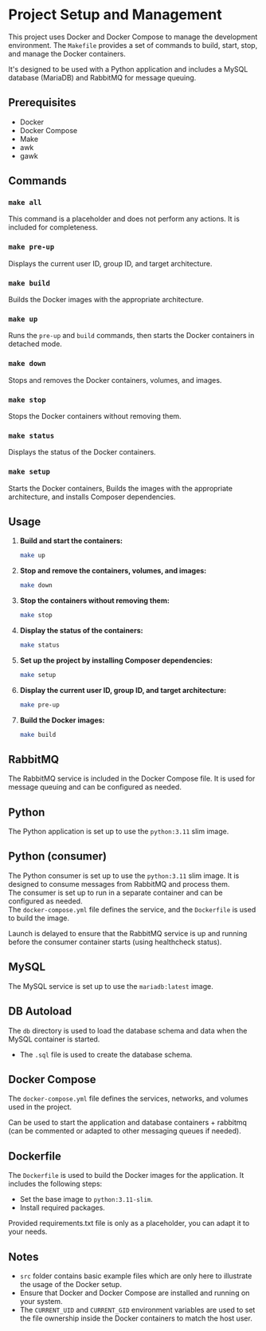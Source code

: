 # Project Setup and Management

This project uses Docker and Docker Compose to manage the development environment. The `Makefile` provides a set of commands to build, start, stop, and manage the Docker containers.

It's designed to be used with a Python application and includes a MySQL database (MariaDB) and RabbitMQ for message queuing.

## Prerequisites

- Docker
- Docker Compose
- Make
- awk
- gawk

## Commands

### `make all`

This command is a placeholder and does not perform any actions. It is included for completeness.

### `make pre-up`

Displays the current user ID, group ID, and target architecture.

### `make build`

Builds the Docker images with the appropriate architecture.

### `make up`

Runs the `pre-up` and `build` commands, then starts the Docker containers in detached mode.

### `make down`

Stops and removes the Docker containers, volumes, and images.

### `make stop`

Stops the Docker containers without removing them.

### `make status`

Displays the status of the Docker containers.

### `make setup`

Starts the Docker containers, Builds the images with the appropriate architecture, and installs Composer dependencies.

## Usage

1. **Build and start the containers:**

   ```sh
   make up
    ```
   
2. **Stop and remove the containers, volumes, and images:**

    ```sh
    make down
    ```
   
3. **Stop the containers without removing them:**

    ```sh
    make stop
    ```
   
4. **Display the status of the containers:**

    ```sh
    make status
    ```
   
5. **Set up the project by installing Composer dependencies:**

    ```sh
    make setup
    ```
   
6. **Display the current user ID, group ID, and target architecture:**

    ```sh
    make pre-up
    ```
   
7. **Build the Docker images:**

    ```sh
    make build
    ```

## RabbitMQ

The RabbitMQ service is included in the Docker Compose file. It is used for message queuing and can be configured as needed.

## Python

The Python application is set up to use the `python:3.11` slim image.

## Python (consumer)

The Python consumer is set up to use the `python:3.11` slim image.
It is designed to consume messages from RabbitMQ and process them.\
The consumer is set up to run in a separate container and can be configured as needed.\
The `docker-compose.yml` file defines the service, and the `Dockerfile` is used to build the image.   

Launch is delayed to ensure that the RabbitMQ service is up and running before the consumer container starts (using healthcheck status).

## MySQL

The MySQL service is set up to use the `mariadb:latest` image.

## DB Autoload

The `db` directory is used to load the database schema and data when the MySQL container is started.

- The `.sql` file is used to create the database schema.

## Docker Compose

The `docker-compose.yml` file defines the services, networks, and volumes used in the project.

Can be used to start the application and database containers + rabbitmq (can be commented or adapted to other messaging queues if needed).

## Dockerfile

The `Dockerfile` is used to build the Docker images for the application. It includes the following steps:
- Set the base image to `python:3.11-slim`.
- Install required packages.

Provided requirements.txt file is only as a placeholder, you can adapt it to your needs.

## Notes

- `src` folder contains basic example files which are only here to illustrate the usage of the Docker setup.
- Ensure that Docker and Docker Compose are installed and running on your system.
- The `CURRENT_UID` and `CURRENT_GID` environment variables are used to set the file ownership inside the Docker containers to match the host user.